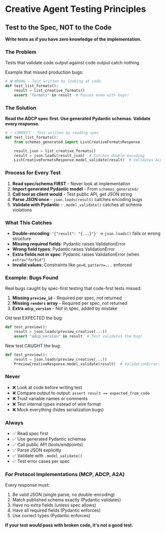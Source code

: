 # Creative Agent Testing Principles

## Test to the Spec, NOT to the Code

**Write tests as if you have zero knowledge of the implementation.**

### The Problem

Tests that validate code output against code output catch nothing.

Example that missed production bugs:
```python
# ❌ WRONG - Test written by looking at code
def test_list_formats():
    result = list_creative_formats()
    assert "formats" in result  # Passes even with bugs!
```

### The Solution

**Read the ADCP spec first. Use generated Pydantic schemas. Validate every response.**

```python
# ✅ CORRECT - Test written by reading spec
def test_list_formats():
    from schemas_generated import ListCreativeFormatsResponse

    result_json = list_creative_formats()
    result = json.loads(result_json)  # Catches double-encoding
    ListCreativeFormatsResponse.model_validate(result)  # Validates ALL fields
```

### Process for Every Test

1. **Read spec/schema FIRST** - Never look at implementation
2. **Import generated Pydantic model** - From `schemas_generated/`
3. **Call tool as client would** - Test public API, get JSON string
4. **Parse JSON once** - `json.loads(result)` catches encoding bugs
5. **Validate with Pydantic** - `.model_validate()` catches all schema violations

### What This Catches

- **Double-encoding**: `'{"result": "{...}"}'` → `json.loads()` fails or wrong structure
- **Missing required fields**: Pydantic raises ValidationError
- **Wrong field types**: Pydantic raises ValidationError
- **Extra fields not in spec**: Pydantic raises ValidationError (when `extra="forbid"`)
- **Invalid values**: Constraints like `ge=0`, `pattern=...` enforced

### Example: Bugs Found

Real bugs caught by spec-first testing that code-first tests missed:

1. **Missing `preview_id`** - Required per spec, not returned
2. **Missing `renders` array** - Required per spec, not returned
3. **Extra `adcp_version`** - Not in spec, added by mistake

Old test EXPECTED the bug:
```python
def test_preview():
    result = json.loads(preview_creative(...))
    assert "adcp_version" in result  # Test validates the bug!
```

New test CAUGHT the bug:
```python
def test_preview():
    result = json.loads(preview_creative(...))
    PreviewCreativeResponse.model_validate(result)  # ValidationError: extra field!
```

### Never

- ❌ Look at code before writing test
- ❌ Compare output to output: `assert result == expected_from_code`
- ❌ Trust variable names or comments
- ❌ Test internal types instead of wire format
- ❌ Mock everything (hides serialization bugs)

### Always

- ✅ Read spec first
- ✅ Use generated Pydantic schemas
- ✅ Call public API (tools/endpoints)
- ✅ Parse JSON explicitly
- ✅ Validate with `.model_validate()`
- ✅ Test error cases per spec

### For Protocol Implementations (MCP, ADCP, A2A)

Every response must:
1. Be valid JSON (single parse, no double-encoding)
2. Match published schema exactly (Pydantic validates)
3. Have no extra fields (unless spec allows)
4. Have all required fields (Pydantic enforces)
5. Use correct types (Pydantic enforces)

**If your test would pass with broken code, it's not a good test.**
